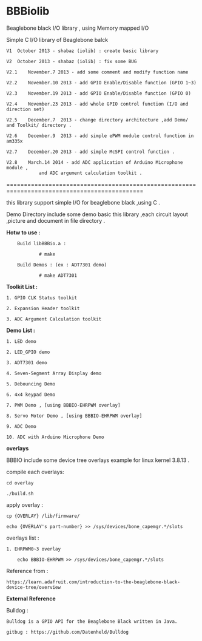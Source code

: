 BBBiolib
=======

Beaglebone black I/O library , using Memory mapped I/O

Simple C I/O library of Beaglebone balck

	V1 	October 2013 - shabaz (iolib) : create basic library 

	V2 	October 2013 - shabaz (iolib) : fix some BUG

	V2.1	November.7 2013 - add some comment and modify function name

	V2.2	November.10 2013 - add GPIO Enable/Disable function (GPIO 1~3)

	V2.3	November.19 2013 - add GPIO Enable/Disable function (GPIO 0)

	V2.4	November.23 2013 - add whole GPIO control function (I/O and direction set)

	V2.5	December.7  2013 - change directory architecture ,add Demo/ and Toolkit/ directory .

	V2.6	December.9  2013 - add simple ePWM module control function in am335x

	V2.7	December.20 2013 - add simple McSPI control function .

	V2.8	March.14 2014 - add ADC application of Arduino Microphone module ,
				and ADC argument calculation toolkit .

=============================================================================================

this library support simple I/O for beaglebone black ,using C .

Demo Directory include some demo basic this library ,each circuit layout ,picture and document in file directory .


**Hotw to use :**

        Build libBBBio.a :

                # make

        Build Demos : (ex : ADT7301 demo)

                # make ADT7301


**Toolkit List :**

	1. GPIO CLK Status toolkit

	2. Expansion Header toolkit

	3. ADC Argument Calculation toolkit



**Demo List :**

	1. LED demo

	2. LED_GPIO demo

	3. ADT7301 demo

	4. Seven-Segment Array Display demo

	5. Debouncing Demo

	6. 4x4 keypad Demo

	7. PWM Demo , [using BBBIO-EHRPWM overlay]

	8. Servo Motor Demo , [using BBBIO-EHRPWM overlay]

	9. ADC Demo

	10. ADC with Arduino Microphone Demo


**overlays**

BBBIO include some device tree overlays example for linux kernel 3.8.13 .

compile each overlays:

	cd overlay

	./build.sh

apply overlay :

	cp {OVERLAY} /lib/firmware/

	echo {OVERLAY's part-number} >> /sys/devices/bone_capemgr.*/slots

overlays list :

	1. EHRPWM0~3 overlay

		echo BBBIO-EHRPWM >> /sys/devices/bone_capemgr.*/slots

Reference from :

	https://learn.adafruit.com/introduction-to-the-beaglebone-black-device-tree/overview



**External Reference**

Bulldog :

	Bulldog is a GPIO API for the Beaglebone Black written in Java.

	gitbug : https://github.com/Datenheld/Bulldog
